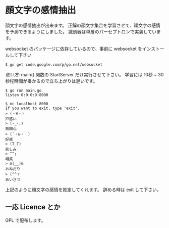 顔文字の感情抽出
================

顔文字の感情抽出が出来ます。
正解の顔文字集合を学習させて、顔文字の感情を予測できるようにしました。
識別器は単層のパーセプトロンで実装しています。

websocket のパッケージに依存しているので、事前に websocket をインストールして下さい

    $ go get code.google.com/p/go.net/websocket

*使い方:*
main() 関数の StartServer だけ実行させて下さい。
学習には 10秒 ~ 30 秒程時間が掛かるので立ち上がりは遅いです。

    $ go run main.go
    listen 0:0:0:0:8000

    $ nc localhost 8000
    If you want to exit, type 'exit'.
    > (・∀・)
    戸惑い
    > (-_-;)
    無関心
    > (´・ω・｀)
    好感
    > (T_T)
    悲しみ
    > ^^;
    嘲笑
    > m(__)m
    おねだり
    > (^^ゞ
    あいさつ

上記のように顔文字の感情を推定してくれます。
辞める時は exit して下さい。

一応 Licence とか
-----------------

GPL で配布します。



